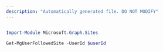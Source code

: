 ```yaml
---
description: "Automatically generated file. DO NOT MODIFY"
---
```


```powershell

Import-Module Microsoft.Graph.Sites

Get-MgUserFollowedSite -UserId $userId

```